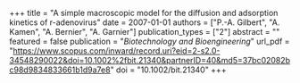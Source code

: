 +++
title = "A simple macroscopic model for the diffusion and adsorption kinetics of r-adenovirus"
date = 2007-01-01
authors = ["P.-A. Gilbert", "A. Kamen", "A. Bernier", "A. Garnier"]
publication_types = ["2"]
abstract = ""
featured = false
publication = "*Biotechnology and Bioengineering*"
url_pdf = "https://www.scopus.com/inward/record.uri?eid=2-s2.0-34548290022&doi=10.1002%2fbit.21340&partnerID=40&md5=37bc02082bc98d9834833661b1d9a7e8"
doi = "10.1002/bit.21340"
+++

